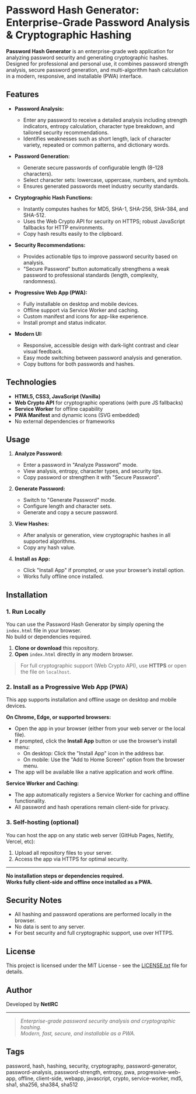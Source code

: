 # Password Hash Generator: Enterprise-Grade Password Analysis & Cryptographic Hashing

**Password Hash Generator** is an enterprise-grade web application for analyzing password security and generating cryptographic hashes. Designed for professional and personal use, it combines password strength analysis, secure password generation, and multi-algorithm hash calculation in a modern, responsive, and installable (PWA) interface.

## Features

- **Password Analysis:**  
  - Enter any password to receive a detailed analysis including strength indicators, entropy calculation, character type breakdown, and tailored security recommendations.
  - Identifies weaknesses such as short length, lack of character variety, repeated or common patterns, and dictionary words.

- **Password Generation:**  
  - Generate secure passwords of configurable length (8–128 characters).
  - Select character sets: lowercase, uppercase, numbers, and symbols.
  - Ensures generated passwords meet industry security standards.

- **Cryptographic Hash Functions:**  
  - Instantly computes hashes for MD5, SHA-1, SHA-256, SHA-384, and SHA-512.
  - Uses the Web Crypto API for security on HTTPS; robust JavaScript fallbacks for HTTP environments.
  - Copy hash results easily to the clipboard.

- **Security Recommendations:**  
  - Provides actionable tips to improve password security based on analysis.
  - "Secure Password" button automatically strengthens a weak password to professional standards (length, complexity, randomness).

- **Progressive Web App (PWA):**  
  - Fully installable on desktop and mobile devices.
  - Offline support via Service Worker and caching.
  - Custom manifest and icons for app-like experience.
  - Install prompt and status indicator.

- **Modern UI:**  
  - Responsive, accessible design with dark-light contrast and clear visual feedback.
  - Easy mode switching between password analysis and generation.
  - Copy buttons for both passwords and hashes.

## Technologies

- **HTML5, CSS3, JavaScript (Vanilla)**
- **Web Crypto API** for cryptographic operations (with pure JS fallbacks)
- **Service Worker** for offline capability
- **PWA Manifest** and dynamic icons (SVG embedded)
- No external dependencies or frameworks

## Usage

1. **Analyze Password:**  
   - Enter a password in "Analyze Password" mode.
   - View analysis, entropy, character types, and security tips.
   - Copy password or strengthen it with "Secure Password".

2. **Generate Password:**  
   - Switch to "Generate Password" mode.
   - Configure length and character sets.
   - Generate and copy a secure password.

3. **View Hashes:**  
   - After analysis or generation, view cryptographic hashes in all supported algorithms.
   - Copy any hash value.

4. **Install as App:**  
   - Click "Install App" if prompted, or use your browser’s install option.
   - Works fully offline once installed.

## Installation

### 1. Run Locally

You can use the Password Hash Generator by simply opening the `index.html` file in your browser.  
No build or dependencies required.

1. **Clone or download** this repository.
2. **Open** `index.html` directly in any modern browser.

> For full cryptographic support (Web Crypto API), use **HTTPS** or open the file on `localhost`.

### 2. Install as a Progressive Web App (PWA)

This app supports installation and offline usage on desktop and mobile devices.

**On Chrome, Edge, or supported browsers:**
- Open the app in your browser (either from your web server or the local file).
- If prompted, click the **Install App** button or use the browser’s install menu:
  - On desktop: Click the "Install App" icon in the address bar.
  - On mobile: Use the "Add to Home Screen" option from the browser menu.
- The app will be available like a native application and work offline.

**Service Worker and Caching:**
- The app automatically registers a Service Worker for caching and offline functionality.
- All password and hash operations remain client-side for privacy.

### 3. Self-hosting (optional)

You can host the app on any static web server (GitHub Pages, Netlify, Vercel, etc):

1. Upload all repository files to your server.
2. Access the app via HTTPS for optimal security.

---

**No installation steps or dependencies required.  
Works fully client-side and offline once installed as a PWA.**

## Security Notes

- All hashing and password operations are performed locally in the browser.
- No data is sent to any server.
- For best security and full cryptographic support, use over HTTPS.

## License

This project is licensed under the MIT License - see the [LICENSE.txt](LICENSE.txt) file for details.

## Author

Developed by **NetIRC**

---

> _Enterprise-grade password security analysis and cryptographic hashing.  
> Modern, fast, secure, and installable as a PWA._

## Tags

password, hash, hashing, security, cryptography, password-generator, password-analysis, password-strength, entropy, pwa, progressive-web-app, offline, client-side, webapp, javascript, crypto, service-worker, md5, sha1, sha256, sha384, sha512
